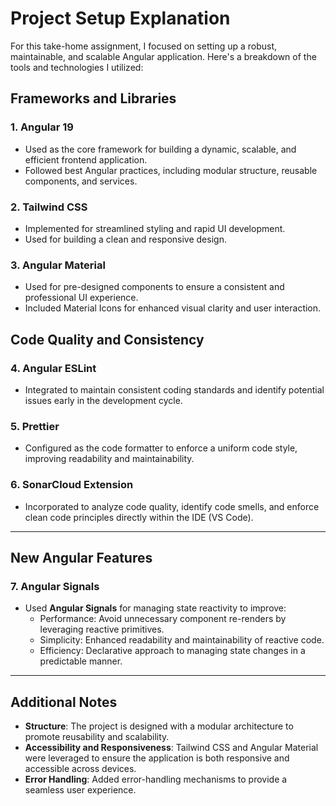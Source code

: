 # **Project Setup Explanation**

For this take-home assignment, I focused on setting up a robust, maintainable, and scalable Angular application. Here's a breakdown of the tools and technologies I utilized:

## **Frameworks and Libraries**
### 1. **Angular 19**
- Used as the core framework for building a dynamic, scalable, and efficient frontend application.
- Followed best Angular practices, including modular structure, reusable components, and services.

### 2. **Tailwind CSS**
- Implemented for streamlined styling and rapid UI development.
- Used for building a clean and responsive design.

### 3. **Angular Material**
- Used for pre-designed components to ensure a consistent and professional UI experience.
- Included Material Icons for enhanced visual clarity and user interaction.

## **Code Quality and Consistency**
### 4. **Angular ESLint**
- Integrated to maintain consistent coding standards and identify potential issues early in the development cycle.

### 5. **Prettier**
- Configured as the code formatter to enforce a uniform code style, improving readability and maintainability.

### 6. **SonarCloud Extension**
- Incorporated to analyze code quality, identify code smells, and enforce clean code principles directly within the IDE (VS Code).

---
## **New Angular Features**

### 7. **Angular Signals**
- Used **Angular Signals** for managing state reactivity to improve:
  - Performance: Avoid unnecessary component re-renders by leveraging reactive primitives.
  - Simplicity: Enhanced readability and maintainability of reactive code.
  - Efficiency: Declarative approach to managing state changes in a predictable manner.

---

## **Additional Notes**
- **Structure**: The project is designed with a modular architecture to promote reusability and scalability.
- **Accessibility and Responsiveness**: Tailwind CSS and Angular Material were leveraged to ensure the application is both responsive and accessible across devices.
- **Error Handling**: Added error-handling mechanisms to provide a seamless user experience.
